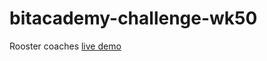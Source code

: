 # bitacademy-challenge-wk50
Rooster coaches [live demo](https://jhmj-io.github.io/bitacademy-challenge-wk50/)
